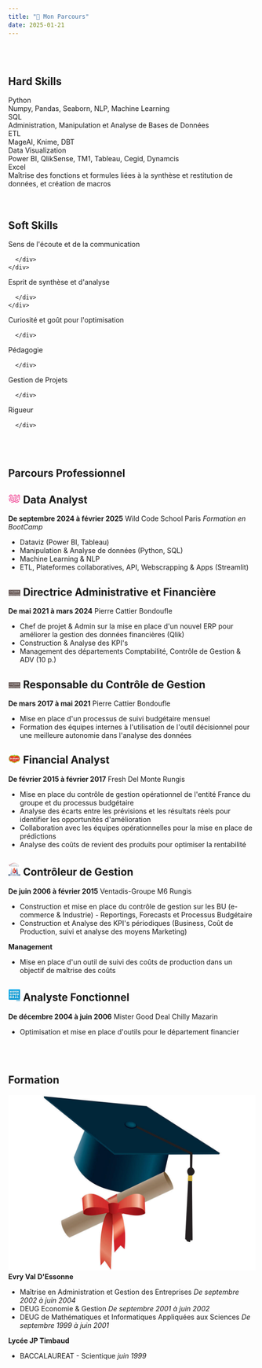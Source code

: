 ```yaml
---
title: "💼 Mon Parcours"
date: 2025-01-21
---
```

<link rel="stylesheet" href="{{ '/assets/css/styles.css' | relative_url }}">


<br>
<br>

## **Hard Skills**


<div class="skills-container">
  <div class="empty-block"></div> 
  <div class="skill">
    <div class="skill-content"> <div class="skill-name">Python</div>
      <div class="progress-bar-container">
        <div class="progress-bar" style="width: 85%;"></div>
      </div>
      <div class="skill-details">
        Numpy, Pandas, Seaborn, NLP, Machine Learning
      </div>
    </div>
  </div>
  <div class="skill">
    <div class="skill-name">SQL</div>
    <div class="progress-bar-container">
      <div class="progress-bar" style="width: 80%;"></div>
    </div>
    <div class="skill-details">
      Administration, Manipulation et Analyse de Bases de Données
    </div>
  </div>
  <div class="skill">
     <div class="skill-name">ETL</div>
     <div class="progress-bar-container">
       <div class="progress-bar" style="width: 25%;"></div>
     </div>
    <div class="skill-details">
       MageAI, Knime, DBT
    </div>
  </div>
  <div class="empty-block"></div>
  </div>
  <div class="skills-container">
  <div class="empty-block"></div>
  <div class="skill">
     <div class="skill-name">Data Visualization</div>
     <div class="progress-bar-container">
       <div class="progress-bar" style="width: 75%;"></div>
     </div>
     <div class="skill-details">
       Power BI, QlikSense, TM1, Tableau, Cegid, Dynamcis
     </div>
   </div>
   <div class="skill">
      <div class="skill-name">Excel</div>
      <div class="progress-bar-container">
        <div class="progress-bar" style="width: 90%;"></div>
      </div>
      <div class="skill-details">
        Maîtrise des fonctions et formules liées à la synthèse et restitution de données, et création de macros
      </div>
    </div>
  <div class="empty-block"></div> 
</div>

<br>
<br>

## **Soft Skills**


<div class="skills-container">  
  <div class="empty-block"></div> 
  <div class="skill">
    <div class="skill-content"> <div class="skill-name">Sens de l'écoute et de la communication</div>
      <div class="progress-bar-container">
        <div class="progress-bar" style="width: 90%;"></div>
      </div>
      <div class="skill-details">
        
      </div>
    </div>
  </div>
  <div class="skill">
    <div class="skill-name">Esprit de synthèse et d'analyse</div>
    <div class="progress-bar-container">
      <div class="progress-bar" style="width: 90%;"></div>
    </div>
    <div class="skill-details">
        
      </div>
    </div>
  <div class="skill">
     <div class="skill-name">Curiosité et goût pour l'optimisation</div>
     <div class="progress-bar-container">
       <div class="progress-bar" style="width: 95%;"></div>
     </div>
    <div class="skill-details">
        
      </div>
  </div>
  
  <div class="empty-block"></div> 
  </div>
  <div class="skills-container">  
  <div class="empty-block"></div> 
  <div class="skill">
     <div class="skill-name">Pédagogie</div>
     <div class="progress-bar-container">
       <div class="progress-bar" style="width: 75%;"></div>
     </div>
    <div class="skill-details">
        
      </div>
   </div>
   <div class="skill">
      <div class="skill-name">Gestion de Projets</div>
      <div class="progress-bar-container">
        <div class="progress-bar" style="width: 50%;"></div>
      </div>
     <div class="skill-details">
        
      </div>
   </div>
  <div class="skill">
       <div class="skill-name">Rigueur</div>
       <div class="progress-bar-container">
         <div class="progress-bar" style="width: 90%;"></div>
       </div>
    <div class="skill-details">
        
      </div>
   </div>
   
  <div class="empty-block"></div> 
</div>

<br>
<br>

## **Parcours Professionnel**


<div class="container">
  <div class="image-container">
  </div>
  <div class="text-container">
      <h2><img src="images/wcs.png" alt="Your Image" width = "5%"> Data Analyst </h2>
      <strong>De septembre 2024 à février 2025</strong> Wild Code School Paris
      <em>Formation en BootCamp</em>
      <ul>
      <li>Dataviz (Power BI, Tableau)</li>
      <li>Manipulation & Analyse de données (Python, SQL)</li>
      <li>Machine Learning & NLP</li>
      <li>ETL, Plateformes collaboratives, API, Webscrapping & Apps (Streamlit)</li>
      </ul>
      <h2><img src="images/pc.png" alt="Your Image" width = "5%"> Directrice Administrative et Financière </h2> 
      <strong>De mai 2021 à mars 2024</strong> Pierre Cattier Bondoufle
      <ul>
      <li>Chef de projet & Admin sur la mise en place d'un nouvel ERP pour améliorer
      la gestion des données financières (Qlik)</li>
      <li>Construction & Analyse des KPI's</li>
      <li>Management des départements Comptabilité, Contrôle de Gestion & ADV (10
      p.)</li>
      </ul>
      <h2><img src="images/pc.png" alt="Your Image" width = "5%"> Responsable du Contrôle de Gestion </h2> 
      <strong>De mars 2017 à mai 2021</strong> Pierre Cattier Bondoufle
      <ul>
      <li>Mise en place d'un processus de suivi budgétaire mensuel</li>
      <li>Formation des équipes internes à l'utilisation de l'outil décisionnel pour une
      meilleure autonomie dans l'analyse des données</li>
      </ul>
      <h2><img src="images/dm.png" alt="Your Image" width = "5%"> Financial Analyst </h2> 
      <strong>De février 2015 à février 2017</strong> Fresh Del Monte Rungis
      <ul>
      <li>Mise en place du contrôle de gestion opérationnel de l'entité France du
      groupe et du processus budgétaire</li>
      <li>Analyse des écarts entre les prévisions et les résultats réels pour identifier les
      opportunités d'amélioration</li>
      <li>Collaboration avec les équipes opérationnelles pour la mise en place de
      prédictions</li>
      <li>Analyse des coûts de revient des produits pour optimiser la rentabilité</li>
      </ul>
      <h2><img src="images/m6.png" alt="Your Image" width = "5%"> Contrôleur de Gestion</h2> 
      <strong>De juin 2006 à février 2015</strong> Ventadis-Groupe M6 Rungis
      <ul>
      <li>Construction et mise en place du contrôle de gestion sur les BU (e-commerce
      & Industrie) - Reportings, Forecasts et Processus Budgétaire</li>
      <li>Construction et Analyse des KPI's périodiques (Business, Coût de Production,
      suivi et analyse des moyens Marketing)</li>
      </ul>
      <strong>Management</strong>
      <ul>
      <li>Mise en place d'un outil de suivi des coûts de production dans un objectif de
      maîtrise des coûts</li>
      </ul>
      <h2><img src="images/mgd.png" alt="Your Image" width = "5%"> Analyste Fonctionnel</h2>
      <strong>De décembre 2004 à juin 2006</strong> Mister Good Deal Chilly Mazarin
      <ul>
      <li>Optimisation et mise en place d'outils pour le département financier</li>
      </ul>
  </div>
</div>

<br>
<br>

## **Formation**


<div class="container">
  <div class="image-container">
    <img src="images/diplome.jpg" alt="Your Image">
  </div>
  <div class="text-container">
      <strong>Evry Val D'Essonne</strong>
      <ul>
      <li>Maîtrise en Administration et Gestion des Entreprises <em>De septembre 2002 à juin 2004</em></li>
      <li>DEUG Economie & Gestion <em>De septembre 2001 à juin 2002</em></li>
      <li>DEUG de Mathématiques et Informatiques Appliquées aux Sciences <em>De septembre 1999 à juin 2001</em></li>
      </ul>
      <strong>Lycée JP Timbaud</strong>
      <ul>
      <li>BACCALAUREAT - Scientique <em>juin 1999</em></li>
      </ul>
